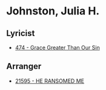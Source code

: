 # Johnston, Julia H.

## Lyricist

- [474 - Grace Greater Than Our Sin](/hymns/474.md)

## Arranger

- [21595 - HE RANSOMED ME](/hymns/21595.md)

